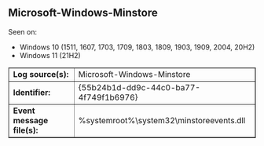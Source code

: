 ## Microsoft-Windows-Minstore

Seen on:
* Windows 10 (1511, 1607, 1703, 1709, 1803, 1809, 1903, 1909, 2004, 20H2)
* Windows 11 (21H2)

<table border="1" class="docutils">
  <tbody>
    <tr>
      <td><b>Log source(s):</b></td>
      <td>Microsoft-Windows-Minstore</td>
    </tr>
    <tr>
      <td><b>Identifier:</b></td>
      <td>{55b24b1d-dd9c-44c0-ba77-4f749f1b6976}</td>
    </tr>
    <tr>
      <td><b>Event message file(s):</b></td>
      <td>%systemroot%\system32\minstoreevents.dll</td>
    </tr>
  </tbody>
</table>

&nbsp;

